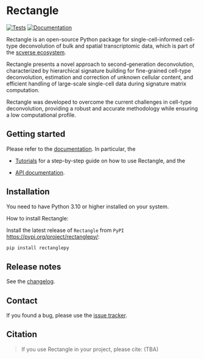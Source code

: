 # Rectangle

[![Tests][badge-tests]][link-tests]
[![Documentation][badge-docs]][link-docs]

[badge-tests]: https://img.shields.io/github/actions/workflow/status/ComputationalBiomedicineGroup/Rectangle/build.yaml?branch=main
[link-tests]: https://github.com/ComputationalBiomedicineGroup/Rectangle/actions/workflows/build.yaml
[badge-docs]: https://img.shields.io/readthedocs/rectanglepy

Rectangle is an open-source Python package for single-cell-informed cell-type deconvolution of bulk and spatial transcriptomic data, which is part of the [scverse ecosystem](https://scverse.org/packages/).

Rectangle presents a novel approach to second-generation deconvolution, characterized by hierarchical signature building for fine-grained cell-type deconvolution, estimation and correction of unknown cellular content, and efficient handling of large-scale single-cell data during signature matrix computation.

Rectangle was developed to overcome the current challenges in cell-type deconvolution, providing a robust and accurate methodology while ensuring a low computational profile.

## Getting started

Please refer to the [documentation][link-docs]. In particular, the

-   [Tutorials][link-docs/tutorials] for a step-by-step guide on how to use Rectangle, and the

-   [API documentation][link-api].

## Installation

You need to have Python 3.10 or higher installed on your system.

How to install Rectangle:

Install the latest release of `Rectangle` from `PyPI` <https://pypi.org/project/rectanglepy/>:

```bash
pip install rectanglepy
```

## Release notes

See the [changelog][changelog].

## Contact

If you found a bug, please use the [issue tracker][issue-tracker].

## Citation

> If you use Rectangle in your project, please cite: (TBA)

[scverse-discourse]: https://discourse.scverse.org/
[issue-tracker]: https://github.com/ComputationalBiomedicineGroup/Rectangle/issues
[changelog]: https://rectanglepy.readthedocs.io/changelog.html
[link-docs]: https://Rectanglepy.readthedocs.io
[link-api]: https://rectanglepy.readthedocs.io/api.html
[link-docs/tutorials]: https://rectanglepy.readthedocs.io/notebooks/example.html
